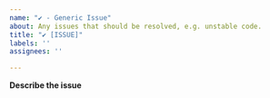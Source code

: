 ```yaml
---
name: "✔ - Generic Issue"
about: Any issues that should be resolved, e.g. unstable code.
title: "✔ [ISSUE]"
labels: ''
assignees: ''

---
```


**Describe the issue**
